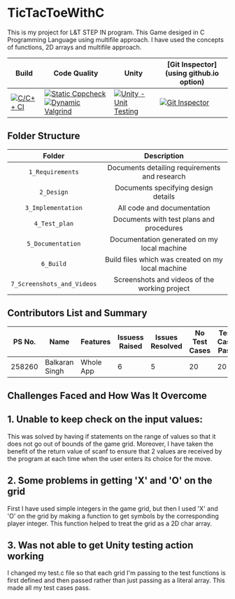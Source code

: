 # TicTacToeWithC
This is my project for L&amp;T STEP IN program. This Game desiged in C Programming Language using multifile approach. I have used the concepts of functions, 2D arrays and multifile approach.




Build | Code Quality | Unity | [Git Inspector](using github.io option)
------|----------|-------|--------------
[![C/C++ CI](https://github.com/bmaan99/TicTacToeWithC/actions/workflows/c-cpp.yml/badge.svg)](https://github.com/bmaan99/TicTacToeWithC/actions/workflows/c-cpp.yml) | [![Static Cppcheck](https://github.com/bmaan99/TicTacToeWithC/actions/workflows/cppcheck.yml/badge.svg)](https://github.com/bmaan99/TicTacToeWithC/actions/workflows/cppcheck.yml) [![Dynamic Valgrind](https://github.com/bmaan99/TicTacToeWithC/actions/workflows/CodeQuality_Dynamic.yml/badge.svg)](https://github.com/bmaan99/TicTacToeWithC/actions/workflows/CodeQuality_Dynamic.yml)| [![Unity - Unit Testing](https://github.com/bmaan99/TicTacToeWithC/actions/workflows/unity.yml/badge.svg)](https://github.com/bmaan99/TicTacToeWithC/actions/workflows/unity.yml)| [![Git Inspector](https://github.com/bmaan99/TicTacToeWithC/actions/workflows/gitinspector.yml/badge.svg)](https://github.com/bmaan99/TicTacToeWithC/actions/workflows/gitinspector.yml)


## Folder Structure

|           Folder           	|                    Description                    	|
|:--------------------------:	|:-------------------------------------------------:	|
|      `1_Requirements`      	|   Documents detailing requirements and research   	|
|         `2_Design`         	|        Documents specifying design details        	|
|     `3_Implementation`     	|             All code and documentation            	|
|        `4_Test_plan`       	|      Documents with test plans and procedures     	|
|      `5_Documentation`     	|    Documentation generated on my local machine    	|
|          `6_Build`         	| Build files which was created on my local machine 	|
| `7_Screenshots_and_Videos` 	|   Screenshots and videos of the working project   	|
## Contributors List and Summary

PS No. |  Name   |    Features    | Issuess Raised |Issues Resolved|No Test Cases|Test Case Pass
-------|---------|----------------|----------------|---------------|-------------|--------------
258260 | Balkaran Singh  | Whole App    | 6     | 5   | 20   | 20     
## Challenges Faced and How Was It Overcome

## 1. Unable to keep check on the input values:
This was solved by having if statements on the range of values so that it does not go out of bounds of the game grid. Moreover, I have taken the benefit of the return value of scanf to ensure that 2 values are received by the program at each time when the user enters its choice for the move.

## 2. Some problems in getting 'X' and 'O' on the grid
First I have used simple integers in the game grid, but then I used 'X' and 'O' on the grid by making a function to get symbols by the corresponding player integer. This function helped to treat the grid as a 2D char array.

## 3. Was not able to get Unity testing action working
I changed my test.c file so that each grid I'm passing to the test functions is first defined and then passed rather than just passing as a literal array. This made all my test cases pass.

